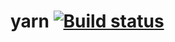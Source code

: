 # yarn [![Build status](https://ci.appveyor.com/api/projects/status/u43ekfwc1w8ipnv7?svg=true)](https://ci.appveyor.com/project/septoon/yarn)
